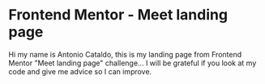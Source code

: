 # Frontend Mentor - Meet landing page

Hi my name is Antonio Cataldo, this is my landing page from Frontend Mentor "Meet landing page" challenge... I will be grateful if you look at my code and give me advice so I can improve.